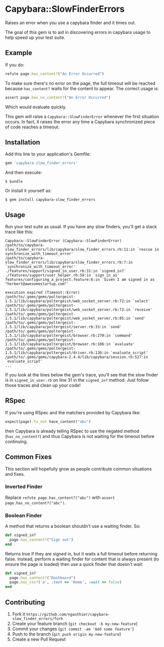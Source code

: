 # Capybara::SlowFinderErrors

Raises an error when you use a capybara finder and it times out.

The goal of this gem is to aid in discovering errors in capybara usage to help speed up your test suite.

## Example

If you do:

```ruby
refute page.has_content?("An Error Occurred")
```

To make sure there's no error on the page, the full timeout will be reached because `has_content?` waits for the content to appear. The correct usage is:

```ruby
assert page.has_no_content?("An Error Occurred")
```

Which would evaluate quickly.

This gem will raise a `Capybara::SlowFinderError` whenever the first situation occurs. In fact, it raises the error any time a Capybara synchronized piece of code reaches a timeout.

## Installation

Add this line to your application's Gemfile:

```ruby
gem 'capybara-slow_finder_errors'
```

And then execute:

    $ bundle

Or install it yourself as:

    $ gem install capybara-slow_finder_errors

## Usage

Run your test suite as usual. If you have any slow finders, you'll get a stack trace like this:

```
Capybara::SlowFinderError (Capybara::SlowFinderError)
/path/to/capybara-slow_finder_errors/lib/capybara/slow_finder_errors.rb:11:in `rescue in synchronize_with_timeout_error'
/path/to/capybara-slow_finder_errors/lib/capybara/slow_finder_errors.rb:7:in `synchronize_with_timeout_error'
./features/support/signed_in_user.rb:31:in `signed_in?'
./features/support/user_helper.rb:59:in `sign_in_as'
features/configuring_a_project.feature:6:in `Given I am signed in as "herbert@awesomestartup.com"'

execution expired (Timeout::Error)
/path/to/.gems/gems/poltergeist-1.5.1/lib/capybara/poltergeist/web_socket_server.rb:72:in `select'
/path/to/.gems/gems/poltergeist-1.5.1/lib/capybara/poltergeist/web_socket_server.rb:72:in `receive'
/path/to/.gems/gems/poltergeist-1.5.1/lib/capybara/poltergeist/web_socket_server.rb:85:in `send'
/path/to/.gems/gems/poltergeist-1.5.1/lib/capybara/poltergeist/server.rb:33:in `send'
/path/to/.gems/gems/poltergeist-1.5.1/lib/capybara/poltergeist/browser.rb:270:in `command'
/path/to/.gems/gems/poltergeist-1.5.1/lib/capybara/poltergeist/browser.rb:106:in `evaluate'
/path/to/.gems/gems/poltergeist-1.5.1/lib/capybara/poltergeist/driver.rb:130:in `evaluate_script'
/path/to/.gems/gems/capybara-2.4.4/lib/capybara/session.rb:527:in `evaluate_script'
...
```

If you look at the lines below the gem's trace, you'll see that the slow finder is in `signed_in_user.rb` on line 31 in the `signed_in?` method. Just follow those traces and clean up your code!

## RSpec

If you're using RSpec and the matchers provided by Capybara like:

```ruby
expect(page).to_not have_content("abc")
```

then Capybara is already telling RSpec to use the negated method (`has_no_content?`) and thus Capybara is not waiting for the timeout before continuing.

## Common Fixes

This section will hopefully grow as people contribute common situations and fixes.

### Inverted Finder

Replace `refute page.has_content?("abc")` with `assert page.has_no_content?("abc")`.

### Boolean Finder

A method that returns a boolean shouldn't use a waiting finder. So:

```ruby
def signed_in?
  page.has_content?("Sign out")
end
```

Returns true if they are signed in, but it waits a full timeout before returning false. Instead, perform a waiting finder for content that is always present (to ensure the page is loaded) then use a quick finder that doesn't wait:

```ruby
def signed_in?
  page.has_content?("Dashboard")
  page.has_css?('a', :text => 'Home', :wait => false)
end
```

## Contributing

1. Fork it `https://github.com/ngauthier/capybara-slow_finder_errors/fork`
2. Create your feature branch (`git checkout -b my-new-feature`)
3. Commit your changes (`git commit -am 'Add some feature'`)
4. Push to the branch (`git push origin my-new-feature`)
5. Create a new Pull Request
